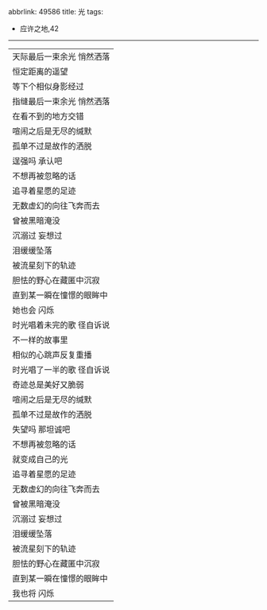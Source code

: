 abbrlink: 49586
title: 光
tags:
  - 应许之地,42
---
|      |
|--|
|天际最后一束余光 悄然洒落|
|恒定距离的遥望|
|等下个相似身影经过|
|指缝最后一束余光 悄然洒落|
|在看不到的地方交错|
|喧闹之后是无尽的缄默|
|孤单不过是故作的洒脱|
|逞强吗 承认吧|
|不想再被忽略的话|
|追寻着星愿的足迹|
|无数虚幻的向往飞奔而去|
|曾被黑暗淹没|
|沉溺过 妄想过|
|泪缓缓坠落|
|被流星刻下的轨迹|
|胆怯的野心在藏匿中沉寂|
|直到某一瞬在憧憬的眼眸中|
|她也会 闪烁|
|时光唱着未完的歌 径自诉说|
|不一样的故事里|
|相似的心跳声反复重播|
|时光唱了一半的歌 径自诉说|
|奇迹总是美好又脆弱|
|喧闹之后是无尽的缄默|
|孤单不过是故作的洒脱|
|失望吗 那坦诚吧|
|不想再被忽略的话|
|就变成自己的光|
|追寻着星愿的足迹|
|无数虚幻的向往飞奔而去|
|曾被黑暗淹没|
|沉溺过 妄想过|
|泪缓缓坠落|
|被流星刻下的轨迹|
|胆怯的野心在藏匿中沉寂|
|直到某一瞬在憧憬的眼眸中|
|我也将 闪烁|

